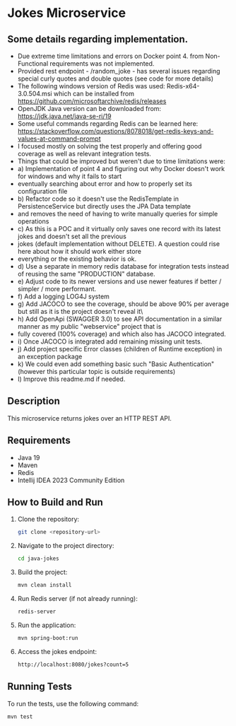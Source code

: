 # Jokes Microservice

## Some details regarding implementation.
- Due extreme time limitations and errors on Docker point 4. from Non-Functional requirements was not implemented.
- Provided rest endpoint - /random_joke - has several issues regarding special curly quotes and double quotes (see code for more details)
- The following windows version of Redis was used: Redis-x64-3.0.504.msi which can be installed from https://github.com/microsoftarchive/redis/releases
- OpenJDK Java version can be downloaded from: https://jdk.java.net/java-se-ri/19
- Some useful commands regarding Redis can be learned here: https://stackoverflow.com/questions/8078018/get-redis-keys-and-values-at-command-prompt
- I focused mostly on solving the test properly and offering good coverage as well as relevant integration tests.
- Things that could be improved but weren't due to time limitations were:
- a) Implementation of point 4 and figuring out why Docker doesn't work for windows and why it fails to start
-    eventually searching about error and how to properly set its configuration file
- b) Refactor code so it doesn't use the RedisTemplate in PersistenceService but directly uses the JPA Data template
-    and removes the need of having to write manually queries for simple operations
- c) As this is a POC and it virtually only saves one record with its latest jokes and doesn't set all the previous
-    jokes (default implementation without DELETE). A question could rise here about how it should work either store
-    everything or the existing behavior is ok.
- d) Use a separate in memory redis database for integration tests instead of reusing the same "PRODUCTION" database.
- e) Adjust code to its newer versions and use newer features if better / simpler / more performant.
- f) Add a logging LOG4J system
- g) Add JACOCO to see the coverage, should be above 90% per average but still as it is the project doesn't reveal it\
- h) Add OpenApi (SWAGGER 3.0) to see API documentation in a similar manner as my public "webservice" project that is
-    fully covered (100% coverage) and which also has JACOCO integrated.
- i) Once JACOCO is integrated add remaining missing unit tests.
- j) Add project specific Error classes (children of Runtime exception) in an exception package
- k) We could even add something basic such "Basic Authentication" (however this particular topic is outside requirements)
- l) Improve this readme.md if needed.

## Description
This microservice returns jokes over an HTTP REST API.

## Requirements
- Java 19
- Maven
- Redis
- Intellij IDEA 2023 Community Edition

## How to Build and Run

1. Clone the repository:
    ```sh
    git clone <repository-url>
    ```

2. Navigate to the project directory:
    ```sh
    cd java-jokes
    ```

3. Build the project:
    ```sh
    mvn clean install
    ```

4. Run Redis server (if not already running):
    ```sh
    redis-server
    ```

5. Run the application:
    ```sh
    mvn spring-boot:run
    ```

6. Access the jokes endpoint:
    ```sh
    http://localhost:8080/jokes?count=5
    ```

## Running Tests
To run the tests, use the following command:
```sh
mvn test